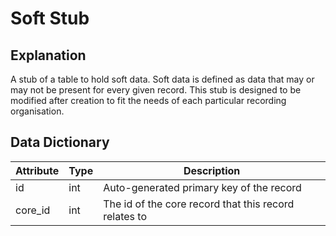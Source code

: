 # Soft Stub

## Explanation
A stub of a table to hold soft data. Soft data is defined as data that may or may not be present for every given record. This stub is designed to be modified after creation to fit the needs of each particular recording organisation.


## Data Dictionary
|Attribute|Type|Description|
|---------|----|-----------|
|id|int|Auto-generated primary key of the record|
|core_id|int|The id of the core record that this record relates to|
